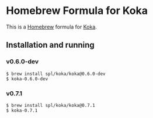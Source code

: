 # Homebrew Formula for Koka

This is a [Homebrew] formula for [Koka].

[Homebrew]: https://brew.sh/
[Koka]: https://github.com/koka-lang/koka

## Installation and running

### v0.6.0-dev

```
$ brew install spl/koka/koka@0.6.0-dev
$ koka-0.6.0-dev
```

### v0.7.1

```
$ brew install spl/koka/koka@0.7.1
$ koka-0.7.1
```
